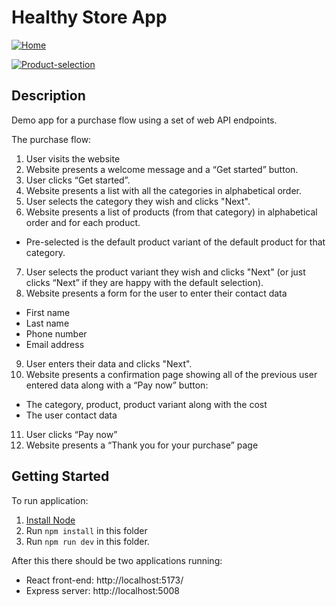 # Healthy Store App

[![Home](https://i.ibb.co/YTn95Vj/Home.png)](https://i.ibb.co/YTn95Vj/Home.png)

[![Product-selection](https://i.ibb.co/XC3P08S/Product-selection.png)](https://i.ibb.co/XC3P08S/Product-selection.png)

## Description

Demo app for a purchase flow using a set of web API endpoints.

The purchase flow:

1. User visits the website
2. Website presents a welcome message and a “Get started” button.
3. User clicks “Get started”.
4. Website presents a list with all the categories in alphabetical order.
5. User selects the category they wish and clicks "Next".
6. Website presents a list of products (from that category) in alphabetical order and for each product.
  - Pre-selected is the default product variant of the default product for that category.
7. User selects the product variant they wish and clicks "Next" (or just clicks “Next” if they are happy with the default selection).
8. Website presents a form for the user to enter their contact data
  - First name
  - Last name
  - Phone number
  - Email address
9. User enters their data and clicks "Next".
10. Website presents a confirmation page showing all of the previous user entered data along with a “Pay now” button:
  - The category, product, product variant along with the cost
  - The user contact data
11. User clicks “Pay now”
12. Website presents a “Thank you for your purchase” page

## Getting Started

To run application:

1. [Install Node](https://nodejs.org/en)
2. Run `npm install` in this folder
3. Run `npm run dev` in this folder.

After this there should be two applications running:

- React front-end: http://localhost:5173/
- Express server: http://localhost:5008